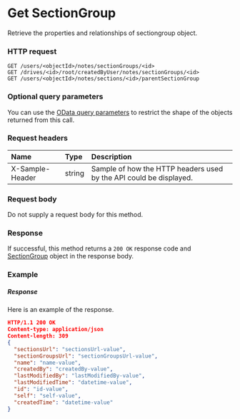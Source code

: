 # Get SectionGroup

Retrieve the properties and relationships of sectiongroup object.
### HTTP request
```http
GET /users/<objectId>/notes/sectionGroups/<id>
GET /drives/<id>/root/createdByUser/notes/sectionGroups/<id>
GET /users/<objectId>/notes/sections/<id>/parentSectionGroup
```
### Optional query parameters
You can use the [OData query parameters](odata-optional-query-parameters.md) to restrict the shape of the objects returned from this call.
### Request headers
| Name       | Type | Description|
|:-----------|:------|:----------|
| X-Sample-Header  | string  | Sample of how the HTTP headers used by the API could be displayed.|

### Request body
Do not supply a request body for this method.
### Response
If successful, this method returns a `200 OK` response code and [SectionGroup](../resources/sectiongroup.md) object in the response body.
### Example
##### Response
Here is an example of the response.
```json
HTTP/1.1 200 OK
Content-type: application/json
Content-length: 309
{
  "sectionsUrl": "sectionsUrl-value",
  "sectionGroupsUrl": "sectionGroupsUrl-value",
  "name": "name-value",
  "createdBy": "createdBy-value",
  "lastModifiedBy": "lastModifiedBy-value",
  "lastModifiedTime": "datetime-value",
  "id": "id-value",
  "self": "self-value",
  "createdTime": "datetime-value"
}
```

<!-- uuid: a932ebf3-980e-4c80-b272-0ee7ef3046e9\n2015-10-09 15:15:46 UTC -->